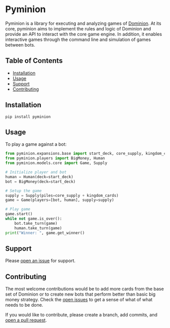# Pyminion

Pyminion is a library for executing and analyzing games of [Dominion](https://www.riograndegames.com/games/dominion/). At its core, pyminion aims to implement the rules and logic of Dominion and provide an API to interact with the core game engine. In addition, it enables interactive games through the command line and simulation of games between bots.

## Table of Contents

-   [Installation](#installation)
-   [Usage](#usage)
-   [Support](#support)
-   [Contributing](#contributing)

## Installation

```
pip install pyminion
```

## Usage

To play a game against a bot:

```python
from pyminion.expansions.base import start_deck, core_supply, kingdom_cards
from pyminion.players import BigMoney, Human
from pyminion.models.core import Game, Supply

# Initialize player and bot
human = Human(deck=start_deck)
bot = BigMoney(deck=start_deck)

# Setup the game
supply = Supply(piles=core_supply + kingdom_cards)
game = Game(players=[bot, human], supply=supply)

# Play game
game.start()
while not game.is_over():
    bot.take_turn(game)
    human.take_turn(game)
print("Winner: ", game.get_winner()

```

## Support

Please [open an issue](https://github.com/evanofslack/pyminion/issues/new) for support.

## Contributing

The most welcome contributions would be to add more cards from the base set of Dominion or to create new bots that perform better than basic big money strategy. Check the [open issues](https://github.com/evanofslack/pyminion/issues) to get a sense of what of what needs to be done.

If you would like to contribute, please create a branch, add commits, and [open a pull request](https://github.com/evanofslack/pyminion/pulls).
